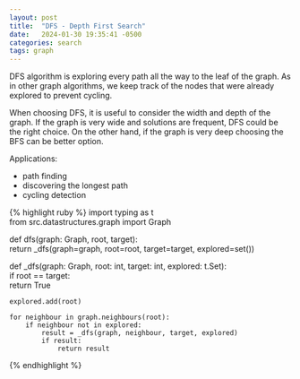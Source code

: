 ```yaml
---
layout: post
title:  "DFS - Depth First Search"
date:   2024-01-30 19:35:41 -0500
categories: search
tags: graph
---
```


DFS algorithm is exploring every path all the way to the leaf of the graph. As in other graph algorithms, we keep track of the nodes that were already explored to prevent cycling.

When choosing DFS, it is useful to consider the width and depth of the graph. If the graph is very wide and solutions are frequent, DFS could be the right choice. On the other hand, if the graph is very deep choosing the BFS can be better option.

Applications:

- path finding
- discovering the longest path
- cycling detection

{% highlight ruby %}
import typing as t  
from src.datastructures.graph import Graph  
  
  
def dfs(graph: Graph, root, target):  
    return _dfs(graph=graph, root=root, target=target, explored=set())  
  

def _dfs(graph: Graph, root: int, target: int, explored: t.Set):  
    if root == target:  
        return True  
  
    explored.add(root)  
  
    for neighbour in graph.neighbours(root):  
        if neighbour not in explored:  
            result = _dfs(graph, neighbour, target, explored)  
            if result:  
                return result
{% endhighlight %}
